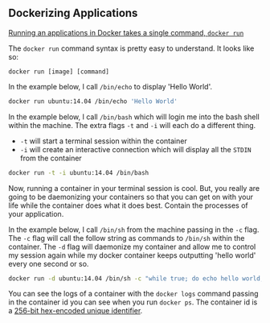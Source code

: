 Dockerizing Applications
---

[Running an applications in Docker takes a single command, `docker run`][*]

[*]: http://docs.docker.com/userguide/dockerizing/

The `docker run` command syntax is pretty easy to understand. It looks like so:

`docker run [image] [command]`

In the example below, I call `/bin/echo` to display 'Hello World'.

```sh
docker run ubuntu:14.04 /bin/echo 'Hello World'
```

In the example below, I call `/bin/bash` which will login me into the bash shell within
the machine. The extra flags `-t` and `-i` will each do a different thing.

* `-t` will start a terminal session within the container
* `-i` will create an interactive connection which will display all the `STDIN`
from the container

```sh
docker run -t -i ubuntu:14.04 /bin/bash
```

Now, running a container in your terminal session is cool. But, you really are
going to be daemonizing your containers so that you can get on with your life
while the container does what it does best. Contain the processes of your application.

In the example below, I call `/bin/sh` from the machine passing in the `-c` flag.
The `-c` flag will call the follow string as commands to `/bin/sh` within the
container. The `-d` flag will daemonize my container and allow me to control my
session again while my docker container keeps outputting 'hello world' every one
second or so.

```sh
docker run -d ubuntu:14.04 /bin/sh -c "while true; do echo hello world; sleep 1; done"
```

You can see the logs of a container with the `docker logs` command passing in
the container id you can see when you run `docker ps`. The container id is a
[256-bit hex-encoded unique identifier][*].

[*]: https://news.ycombinator.com/item?id=9442411

